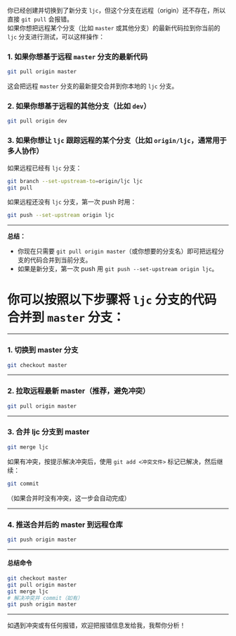 你已经创建并切换到了新分支 `ljc`，但这个分支在远程（origin）还不存在，所以直接 `git pull` 会报错。  
如果你想把远程某个分支（比如 `master` 或其他分支）的最新代码拉到你当前的 `ljc` 分支进行测试，可以这样操作：

### 1. 如果你想基于远程 `master` 分支的最新代码
```bash
git pull origin master
```
这会把远程 `master` 分支的最新提交合并到你本地的 `ljc` 分支。

### 2. 如果你想基于远程的其他分支（比如 `dev`）
```bash
git pull origin dev
```

### 3. 如果你想让 `ljc` 跟踪远程的某个分支（比如 `origin/ljc`，通常用于多人协作）
如果远程已经有 `ljc` 分支：
```bash
git branch --set-upstream-to=origin/ljc ljc
git pull
```
如果远程还没有 `ljc` 分支，第一次 push 时用：
```bash
git push --set-upstream origin ljc
```

---

**总结：**
- 你现在只需要 `git pull origin master`（或你想要的分支名）即可把远程分支的代码合并到当前分支。
- 如果是新分支，第一次 push 用 `git push --set-upstream origin ljc`。

# 你可以按照以下步骤将 `ljc` 分支的代码合并到 `master` 分支：

---

### 1. 切换到 master 分支

```bash
git checkout master
```

---

### 2. 拉取远程最新 master（推荐，避免冲突）

```bash
git pull origin master
```

---

### 3. 合并 ljc 分支到 master

```bash
git merge ljc
```

如果有冲突，按提示解决冲突后，使用 `git add <冲突文件>` 标记已解决，然后继续：

```bash
git commit
```
（如果合并时没有冲突，这一步会自动完成）

---

### 4. 推送合并后的 master 到远程仓库

```bash
git push origin master
```

---

#### 总结命令

```bash
git checkout master
git pull origin master
git merge ljc
# 解决冲突并 commit（如有）
git push origin master
```

---

如遇到冲突或有任何报错，欢迎把报错信息发给我，我帮你分析！